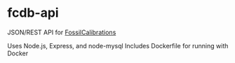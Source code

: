 fcdb-api
========

JSON/REST API for [FossilCalibrations](https://github.com/NESCent/FossilCalibrations)

Uses Node.js, Express, and node-mysql
Includes Dockerfile for running with Docker
